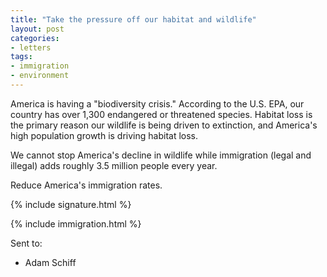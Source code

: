 ```yaml
---
title: "Take the pressure off our habitat and wildlife"
layout: post
categories:
- letters
tags:
- immigration
- environment
---
```


America is having a "biodiversity crisis." According to the U.S. EPA, our country has over 1,300 endangered or threatened species. Habitat loss is the primary reason our wildlife is being driven to extinction, and America's high population growth is driving habitat loss.

We cannot stop America's decline in wildlife while immigration (legal and illegal) adds roughly 3.5 million people every year.

Reduce America's immigration rates.

{% include signature.html %}

{% include immigration.html %}

Sent to:

- Adam Schiff

